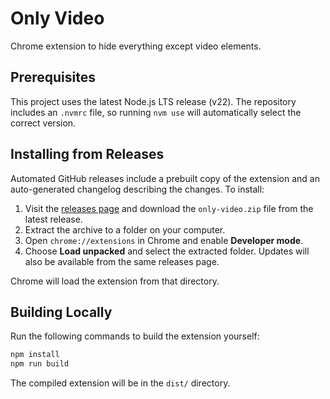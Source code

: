 # Only Video

Chrome extension to hide everything except video elements.

## Prerequisites

This project uses the latest Node.js LTS release (v22). The repository includes
an `.nvmrc` file, so running `nvm use` will automatically select the correct
version.

## Installing from Releases

Automated GitHub releases include a prebuilt copy of the extension and an auto-generated changelog describing the changes.
To install:

1. Visit the [releases page](../../releases) and download the `only-video.zip` file from the latest release.
2. Extract the archive to a folder on your computer.
3. Open `chrome://extensions` in Chrome and enable **Developer mode**.
4. Choose **Load unpacked** and select the extracted folder.
Updates will also be available from the same releases page.

Chrome will load the extension from that directory.

## Building Locally

Run the following commands to build the extension yourself:

```bash
npm install
npm run build
```

The compiled extension will be in the `dist/` directory.

